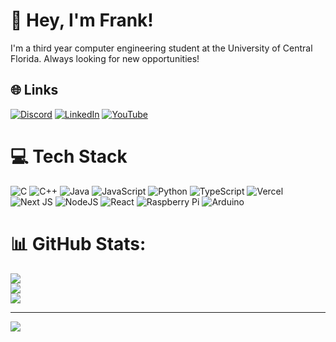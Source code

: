 # 👋 Hey, I'm Frank!

I'm a third year computer engineering student at the University of Central Florida. Always looking for new opportunities!

## 🌐 Links

[![Discord](https://img.shields.io/badge/Discord-%237289DA.svg?logo=discord&logoColor=white)](https://discord.gg//user/fank#3141) [![LinkedIn](https://img.shields.io/badge/LinkedIn-%230077B5.svg?logo=linkedin&logoColor=white)](https://linkedin.com/in/laterzafrank) [![YouTube](https://img.shields.io/badge/YouTube-%23FF0000.svg?logo=YouTube&logoColor=white)](https://youtube.com/@UCuLsLChOp2IIjJQnbPQSq5Q)

# 💻 Tech Stack

![C](https://img.shields.io/badge/c-%2300599C.svg?style=for-the-badge&logo=c&logoColor=white) ![C++](https://img.shields.io/badge/c++-%2300599C.svg?style=for-the-badge&logo=c%2B%2B&logoColor=white) ![Java](https://img.shields.io/badge/java-%23ED8B00.svg?style=for-the-badge&logo=java&logoColor=white) ![JavaScript](https://img.shields.io/badge/javascript-%23323330.svg?style=for-the-badge&logo=javascript&logoColor=%23F7DF1E) ![Python](https://img.shields.io/badge/python-3670A0?style=for-the-badge&logo=python&logoColor=ffdd54) ![TypeScript](https://img.shields.io/badge/typescript-%23007ACC.svg?style=for-the-badge&logo=typescript&logoColor=white) ![Vercel](https://img.shields.io/badge/vercel-%23000000.svg?style=for-the-badge&logo=vercel&logoColor=white) ![Next JS](https://img.shields.io/badge/Next-black?style=for-the-badge&logo=next.js&logoColor=white) ![NodeJS](https://img.shields.io/badge/node.js-6DA55F?style=for-the-badge&logo=node.js&logoColor=white) ![React](https://img.shields.io/badge/react-%2320232a.svg?style=for-the-badge&logo=react&logoColor=%2361DAFB) ![Raspberry Pi](https://img.shields.io/badge/-RaspberryPi-C51A4A?style=for-the-badge&logo=Raspberry-Pi) ![Arduino](https://img.shields.io/badge/-Arduino-00979D?style=for-the-badge&logo=Arduino&logoColor=white)

# 📊 GitHub Stats:

![](https://github-readme-stats.vercel.app/api?username=franklaterza&theme=onedark&hide_border=true&include_all_commits=true&count_private=true)<br/>
![](https://github-readme-streak-stats.herokuapp.com/?user=franklaterza&theme=onedark&hide_border=true)<br/>
![](https://github-readme-stats.vercel.app/api/top-langs/?username=franklaterza&theme=onedark&hide_border=true&include_all_commits=true&count_private=true&layout=compact)

---

[![](https://visitcount.itsvg.in/api?id=franklaterza&icon=0&color=8)](https://visitcount.itsvg.in)

<!-- Proudly created with GPRM ( https://gprm.itsvg.in ) -->
